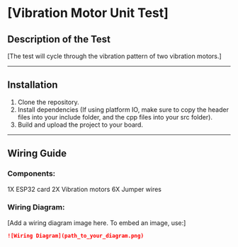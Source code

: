 # [Vibration Motor Unit Test]

## Description of the Test
[The test will cycle through the vibration pattern of two vibration motors.]

---

## Installation
1. Clone the repository.
2. Install dependencies (If using platform IO, make sure to copy the header files into your include folder, and the cpp files into your src folder).
3. Build and upload the project to your board.

---

## Wiring Guide
### Components:
1X ESP32 card
2X Vibration motors
6X Jumper wires

### Wiring Diagram:
[Add a wiring diagram image here. To embed an image, use:]
```markdown
![Wiring Diagram](path_to_your_diagram.png)

